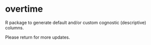 # overtime

R package to generate default and/or custom cognostic (descriptive) columns.

Please return for more updates.
